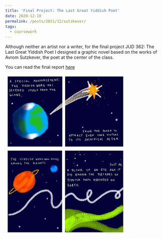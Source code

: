 ```yaml
---
title: 'Final Project: The Last Great Yiddish Poet'
date: 2020-12-10
permalink: /posts/2021/12/sutzkever/
tags:
  - coursework
---
```

 Although neither an artist nor a writer, for the final project JUD 362: The Last Great Yiddish Poet I designed a graphic novel based on the works of Avrom Sutzkever, the poet at the center of the class.

 You can read the final report [here](https://kmbspencer.github.io/files/Spencer-Final-Project.pdf) 

 

 <img src="/images/aspecialannouncement.png"
     alt="Graphic novel for A Special Annoucement" /> 
